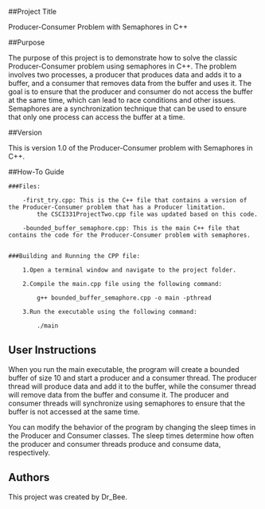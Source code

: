 ##Project Title

Producer-Consumer Problem with Semaphores in C++

##Purpose

The purpose of this project is to demonstrate how to solve the classic Producer-Consumer problem using semaphores in C++. The problem involves two processes, a producer that produces data and adds it to a buffer, and a consumer that removes data from the buffer and uses it. The goal is to ensure that the producer and consumer do not access the buffer at the same time, which can lead to race conditions and other issues. Semaphores are a synchronization technique that can be used to ensure that only one process can access the buffer at a time.

##Version

This is version 1.0 of the Producer-Consumer problem with Semaphores in C++.

##How-To Guide

    ###Files:

        -first_try.cpp: This is the C++ file that contains a version of the Producer-Consumer problem that has a Producer limitation. 
            the CSCI331ProjectTwo.cpp file was updated based on this code.

        -bounded_buffer_semaphore.cpp: This is the main C++ file that contains the code for the Producer-Consumer problem with semaphores.


    ###Building and Running the CPP file:

        1.Open a terminal window and navigate to the project folder.

        2.Compile the main.cpp file using the following command:

            g++ bounded_buffer_semaphore.cpp -o main -pthread

        3.Run the executable using the following command:
            
            ./main

## User Instructions

When you run the main executable, the program will create a bounded buffer of size 10 and start a producer and a consumer thread. The producer thread will produce data and add it to the buffer, while the consumer thread will remove data from the buffer and consume it. The producer and consumer threads will synchronize using semaphores to ensure that the buffer is not accessed at the same time.

You can modify the behavior of the program by changing the sleep times in the Producer and Consumer classes. The sleep times determine how often the producer and consumer threads produce and consume data, respectively.

## Authors

This project was created by Dr_Bee.
